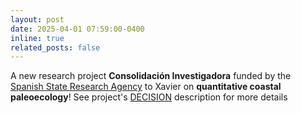 ```yaml
---
layout: post
date: 2025-04-01 07:59:00-0400
inline: true
related_posts: false
---
```


A new research project **Consolidación Investigadora** funded by the [Spanish State Research Agency](https:///www.aei.gov.es) to Xavier on **quantitative coastal paleoecology**! See project's [DECISION](1_project) description for more details
